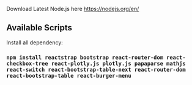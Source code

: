 Download Latest Node.js here https://nodejs.org/en/

## Available Scripts

Install all dependency:

### `npm install reactstrap bootstrap react-router-dom react-checkbox-tree react-plotly.js plotly.js papaparse mathjs react-switch react-bootstrap-table-next react-router-dom react-bootstrap-table react-burger-menu`
